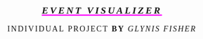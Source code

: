 <div>
<hgroup style="position: relative; margin-top: -0px; white-space: nowrap; text-wrap: nowrap; display: block; text-align: center">
    <h1 style="letter-spacing: .25rem; font-variant: all-petite-caps; font-size: xx-large; text-decoration: underline fuchsia; font-family: 'Century Gothic'; font-style: italic">Event Visualizer</h1> 
    <p style="margin-top: -10px; letter-spacing: .15rem; font-variant: all-petite-caps; font-size:25px; font-family: 'Century Gothic';">Individual Project <strong>by</strong> <em style="font-style: italic">Glynis Fisher</em></p>
</hgroup>
</div>